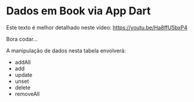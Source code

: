 # Dados em Book via App Dart

Este texto é melhor detalhado neste vídeo: https://youtu.be/Ha8ffU5bxP4

Bora codar... 

A manipulação de dados nesta tabela envolverá:
* addAll
* add
* update
* unset
* delete
* removeAll
